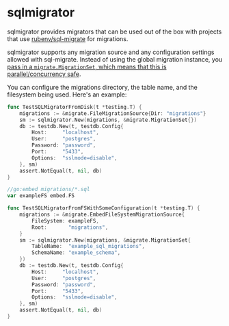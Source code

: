 # sqlmigrator

sqlmigrator provides migrators that can be used out of the box with projects that use [rubenv/sql-migrate](https://github.com/rubenv/sql-migrate) for migrations.

sqlmigrator supports any migration source and any configuration settings allowed with sql-migrate. Instead of using the global migration instance,
you [pass in a `migrate.MigrationSet`, which means that this is parallel/concurrency safe](https://github.com/rubenv/sql-migrate/issues/226#issuecomment-1268127309).

You can configure the migrations directory, the table name, and the filesystem
being used. Here's an example:

```go
func TestSQLMigratorFromDisk(t *testing.T) {
	migrations := &migrate.FileMigrationSource{Dir: "migrations"}
	sm := sqlmigrator.New(migrations, &migrate.MigrationSet{})
	db := testdb.New(t, testdb.Config{
		Host:     "localhost",
		User:     "postgres",
		Password: "password",
		Port:     "5433",
		Options:  "sslmode=disable",
	}, sm)
	assert.NotEqual(t, nil, db)
}

//go:embed migrations/*.sql
var exampleFS embed.FS

func TestSQLMigratorFromFSWithSomeConfiguration(t *testing.T) {
	migrations := &migrate.EmbedFileSystemMigrationSource{
		FileSystem: exampleFS,
		Root:       "migrations",
	}
	sm := sqlmigrator.New(migrations, &migrate.MigrationSet{
		TableName:  "example_sql_migrations",
		SchemaName: "example_schema",
	})
	db := testdb.New(t, testdb.Config{
		Host:     "localhost",
		User:     "postgres",
		Password: "password",
		Port:     "5433",
		Options:  "sslmode=disable",
	}, sm)
	assert.NotEqual(t, nil, db)
}
```